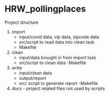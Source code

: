 # HRW_pollingplaces 
Project structure
<br>
  1. import
      - input/covid data, vip data, zipcode data
      - src/script to read data into clean task
      - Makefile
  2. clean
      - input/data brought in from import task
      - src/script to clean data
	  -Makefile
  3. write
      - input/clean data
	  - output/report
      - src/ script to generate report
	  -Makefile
  4. docs
	- project related files not used by scripts

